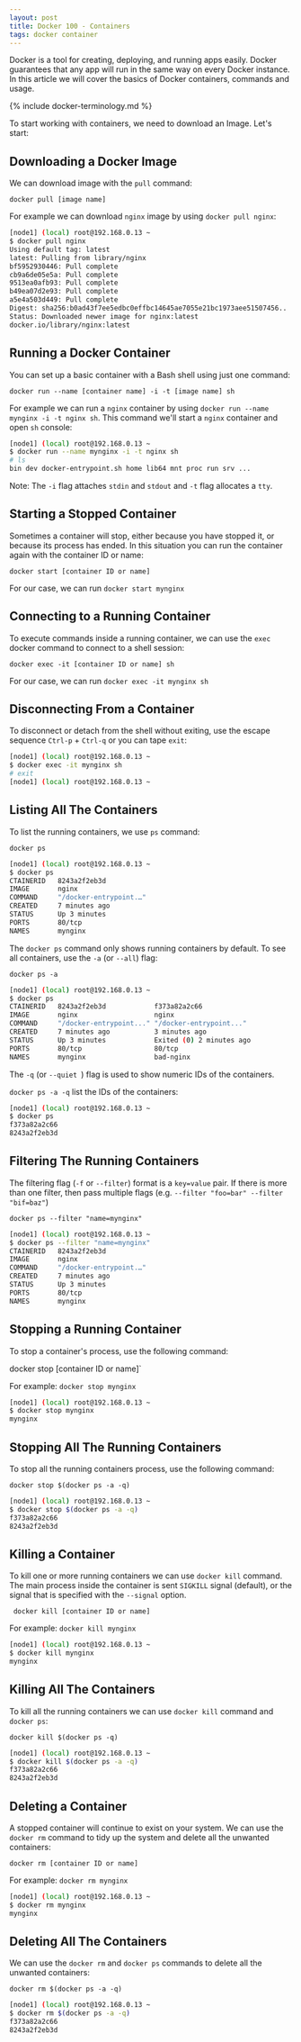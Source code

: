 ```yaml
---
layout: post
title: Docker 100 - Containers
tags: docker container
---
```


Docker is a tool for creating, deploying, and running apps easily. Docker guarantees that any app will run in the same way on every Docker instance. In this article we will cover the basics of Docker containers, commands and usage.

{% include docker-terminology.md %} 

To start working with containers, we need to download an Image. Let's start:

## Downloading a Docker Image

We can download image with the `pull` command:

`docker pull [image name]`

For example we can download `nginx` image by using `docker pull nginx`:

```sh
[node1] (local) root@192.168.0.13 ~
$ docker pull nginx
Using default tag: latest
latest: Pulling from library/nginx
bf5952930446: Pull complete
cb9a6de05e5a: Pull complete
9513ea0afb93: Pull complete
b49ea07d2e93: Pull complete
a5e4a503d449: Pull complete
Digest: sha256:b0ad43f7ee5edbc0effbc14645ae7055e21bc1973aee51507456..
Status: Downloaded newer image for nginx:latest
docker.io/library/nginx:latest
```

## Running a Docker Container

You can set up a basic container with a Bash shell using just one command:

`docker run --name [container name] -i -t [image name] sh`

For example we can run a `nginx` container by using `docker run --name mynginx -i -t nginx sh`. This command we'll start a `nginx` container and open `sh` console:

```sh
[node1] (local) root@192.168.0.13 ~
$ docker run --name mynginx -i -t nginx sh
# ls
bin dev docker-entrypoint.sh home lib64 mnt proc run srv ...
```

Note: The `-i` flag attaches `stdin` and `stdout` and `-t` flag allocates a `tty`.

## Starting a Stopped Container

Sometimes a container will stop, either because you have stopped it, or because its process has ended. In this situation you can run the container again with the container ID or name:

`docker start [container ID or name]`

For our case, we can run `docker start mynginx`

## Connecting to a Running Container

To execute commands inside a running container, we can use the `exec` docker command to connect to a shell session:

`docker exec -it [container ID or name] sh`

For our case, we can run `docker exec -it mynginx sh`

## Disconnecting From a Container

To disconnect or detach from the shell without exiting, use the escape sequence `Ctrl-p` + `Ctrl-q` or you can tape `exit`:

```sh
[node1] (local) root@192.168.0.13 ~
$ docker exec -it mynginx sh
# exit
[node1] (local) root@192.168.0.13 ~
```

## Listing All The Containers

To list the running containers, we use `ps` command:

`docker ps`

```sh
[node1] (local) root@192.168.0.13 ~
$ docker ps
CTAINERID	8243a2f2eb3d
IMAGE 		nginx 
COMMAND		"/docker-entrypoint.…"
CREATED 	7 minutes ago
STATUS 		Up 3 minutes
PORTS 		80/tcp
NAMES		mynginx
```

The `docker ps` command only shows running containers by default. To see all containers, use the `-a` (or `--all`) flag:

`docker ps -a`

```sh
[node1] (local) root@192.168.0.13 ~
$ docker ps
CTAINERID	8243a2f2eb3d			f373a82a2c66
IMAGE 		nginx 					nginx
COMMAND		"/docker-entrypoint..."	"/docker-entrypoint..."
CREATED 	7 minutes ago			3 minutes ago
STATUS 		Up 3 minutes			Exited (0) 2 minutes ago
PORTS 		80/tcp					80/tcp
NAMES		mynginx					bad-nginx
```

The `-q` (or `--quiet `) flag is used to show numeric IDs of the containers.

`docker ps -a -q` list the IDs of the containers:

```sh
[node1] (local) root@192.168.0.13 ~
$ docker ps
f373a82a2c66
8243a2f2eb3d				
```

## Filtering The Running Containers

The filtering flag (`-f` or `--filter`) format is a `key=value` pair. If there is more than one filter, then pass multiple flags (e.g. `--filter "foo=bar" --filter "bif=baz"`)

`docker ps --filter "name=mynginx"`

```sh
[node1] (local) root@192.168.0.13 ~
$ docker ps --filter "name=mynginx"
CTAINERID	8243a2f2eb3d
IMAGE 		nginx 
COMMAND		"/docker-entrypoint.…"
CREATED 	7 minutes ago
STATUS 		Up 3 minutes
PORTS 		80/tcp
NAMES		mynginx
```

## Stopping a Running Container

To stop a container's process, use the following command:

docker stop [container ID or name]`

For example: `docker stop mynginx`

```sh
[node1] (local) root@192.168.0.13 ~
$ docker stop mynginx
mynginx
```

## Stopping All The Running Containers

To stop all the running containers process, use the following command:

`docker stop $(docker ps -a -q)`

```sh
[node1] (local) root@192.168.0.13 ~
$ docker stop $(docker ps -a -q)
f373a82a2c66
8243a2f2eb3d
```

## Killing a Container

To kill one or more running containers we can use `docker kill` command. The main process inside the container is sent `SIGKILL` signal (default), or the signal that is specified with the `--signal` option.

` docker kill [container ID or name]`

For example: `docker kill mynginx`

```sh
[node1] (local) root@192.168.0.13 ~
$ docker kill mynginx
mynginx
```

## Killing All The Containers

To kill all the running containers we can use `docker kill` command and `docker ps`:

`docker kill $(docker ps -q)`

```sh
[node1] (local) root@192.168.0.13 ~
$ docker kill $(docker ps -a -q)
f373a82a2c66
8243a2f2eb3d
```

## Deleting a Container

A stopped container will continue to exist on your system. We can use the `docker rm` command to tidy up the system and delete all the unwanted containers:

`docker rm [container ID or name]`

For example: `docker rm mynginx`

```sh
[node1] (local) root@192.168.0.13 ~
$ docker rm mynginx
mynginx
```

## Deleting All The Containers

We can use the `docker rm` and `docker ps` commands to delete all the unwanted containers:

`docker rm $(docker ps -a -q)`

```sh
[node1] (local) root@192.168.0.13 ~
$ docker rm $(docker ps -a -q)
f373a82a2c66
8243a2f2eb3d
```